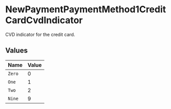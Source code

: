 # NewPaymentPaymentMethod1CreditCardCvdIndicator

CVD indicator for the credit card.


## Values

| Name   | Value  |
| ------ | ------ |
| `Zero` | 0      |
| `One`  | 1      |
| `Two`  | 2      |
| `Nine` | 9      |